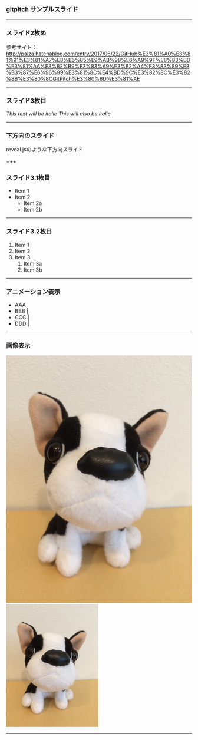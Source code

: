 ### gitpitch サンプルスライド

---

### スライド2枚め

参考サイト：http://paiza.hatenablog.com/entry/2017/06/22/GitHub%E3%81%A0%E3%81%91%E3%81%A7%E8%B6%85%E9%AB%98%E6%A9%9F%E8%83%BD%E3%81%AA%E3%82%B9%E3%83%A9%E3%82%A4%E3%83%89%E8%B3%87%E6%96%99%E3%81%8C%E4%BD%9C%E3%82%8C%E3%82%8B%E3%80%8CGitPitch%E3%80%8D%E3%81%AE

---

### スライド3枚目

*This text will be italic*
_This will also be italic_

---

### 下方向のスライド

reveal.jsのような下方向スライド

+++

### スライド3.1枚目

* Item 1
* Item 2
  * Item 2a
  * Item 2b
  
---

### スライド3.2枚目

1. Item 1
1. Item 2
1. Item 3
   1. Item 3a
   1. Item 3b
  
---

### アニメーション表示

- AAA
- BBB |
- CCC |
- DDD |

---

### 画像表示

![dog](/img/dog.JPG)
<img src="/img/dog.JPG" title="dog" width="250">

---





